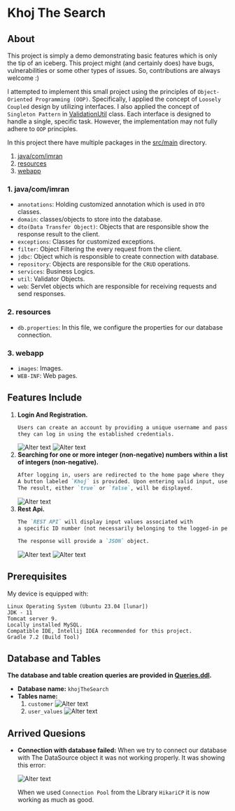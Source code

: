 # Khoj The Search

## About
This project is simply a demo demonstrating basic features which is only the tip of an iceberg.
This project might (and certainly does) have bugs, vulnerabilities or some other types of issues.
So, contributions are always welcome :)

I attempted to implement this small project using the principles of `Object-Oriented Programming (OOP)`.
Specifically, I applied the concept of `Loosely Coupled` design by utilizing interfaces. 
I also applied the concept of `Singleton Pattern` in [ValidationUtil](https://github.com/ImranHossainFakir/Simple-Projects-with-JAVA/blob/main/Khoj_The_Search/Khoj-The-Search/src/main/java/com/imran/util/ValidationUtil.java) class. Each interface is designed to handle a single, specific task.
However, the implementation may not fully adhere to `OOP` principles. 

In this project there have multiple packages in the [src/main](https://github.com/ImranHossainFakir/Simple-Projects-with-JAVA/tree/main/Khoj_The_Search/Khoj-The-Search/src/main) directory.

1. [java/com/imran](#1-javacomimran)
2. [resources](#2-resources)
3. [webapp](#3-webapp)

### 1. java/com/imran
- `annotations`: Holding customized annotation which is used in `DTO` classes.
- `domain`: classes/objects to store into the database. 
- `dto(Data Transfer Object)`: Objects that are responsible show the response result to the client.  
- `exceptions`: Classes for customized exceptions.
- `filter`: Object Filtering the every request from the client.
- `jdbc`: Object which is responsible to create connection with database.
- `repository`: Objects are responsible for the `CRUD` operations.
- `services`: Business Logics.
- `util`: Validator Objects.
- `web`: Servlet objects which are responsible for receiving requests and send responses.

### 2. resources
- `db.properties`: In this file, we configure the properties for our database connection.

### 3. webapp
- `images`: Images.
- `WEB-INF`: Web pages.

## Features Include
1. **Login And Registration.**
   ```md
   Users can create an account by providing a unique username and password. Subsequently,
   they can log in using the established credentials.
   ```
   ![Alter text](https://github.com/ImranHossain00/Simple-Projects-with-JAVA/blob/main/Khoj_The_Search/Khoj-The-Search/screenshots/khoj_signup.jpg?raw=true)
   ![Alter text](https://github.com/ImranHossain00/Simple-Projects-with-JAVA/blob/main/Khoj_The_Search/Khoj-The-Search/screenshots/khoj_login.jpg?raw=true)
2. **Searching for one or more integer (non-negative) numbers within a list of integers (non-negative).**
   ```md
   After logging in, users are redirected to the home page where they can input one or more integer values and specify one or more integer values as search criteria.
   A button labeled `Khoj` is provided. Upon entering valid input, users can initiate a search to determine whether the search values exist within the provided input values.
   The result, either `true` or `false`, will be displayed.
   ```
   ![Alter text](https://github.com/ImranHossain00/Simple-Projects-with-JAVA/blob/main/Khoj_The_Search/Khoj-The-Search/screenshots/khoj_input_result.jpg?raw=true)
3. **Rest Api.**
   ```md
   The `REST API` will display input values associated with
   a specific ID number (not necessarily belonging to the logged-in person) within a specified time range.
   
   The response will provide a `JSON` object.
   ```
   ![Alter text](https://github.com/ImranHossain00/Simple-Projects-with-JAVA/blob/main/Khoj_The_Search/Khoj-The-Search/screenshots/khoj_rest_api.jpg?raw=true)
   ![Alter text](https://github.com/ImranHossain00/Simple-Projects-with-JAVA/blob/main/Khoj_The_Search/Khoj-The-Search/screenshots/khoj_rest_api_1.jpg?raw=true)


## Prerequisites
My device is equipped with:
```
Linux Operating System (Ubuntu 23.04 [lunar])
JDK - 11
Tomcat server 9.
Locally installed MySQL.
Compatible IDE, Intellij IDEA recommended for this project.
Gradle 7.2 (Build Tool)
```

## Database and Tables
**The database and table creation queries are provided in [Queries.ddl](https://github.com/ImranHossainFakir/Simple-Projects-with-JAVA/blob/main/Khoj_The_Search/Khoj-The-Search/Queries.ddl).**
- **Database name:** ``khojTheSearch``
- **Tables name:** 
  1. `customer`
     ![Alter text](https://github.com/ImranHossain00/Simple-Projects-with-JAVA/blob/main/Khoj_The_Search/Khoj-The-Search/screenshots/khoj_database1.jpg?raw=true)
  2. `user_values`
     ![Alter text](https://github.com/ImranHossain00/Simple-Projects-with-JAVA/blob/main/Khoj_The_Search/Khoj-The-Search/screenshots/khoj_database2.jpg?raw=true)


## Arrived Quesions
- **Connection with database failed:** When we try to connect our database with The DataSource object
  it was not working properly. It was showing this error:

  ![Alter text](https://github.com/ImranHossain00/Simple-Projects-with-JAVA/blob/main/Khoj_The_Search/Khoj-The-Search/screenshots/DatabaseError_1.jpg?raw=true)

  When we used `Connection Pool` from the Library `HikariCP` it is now working as much as good.
